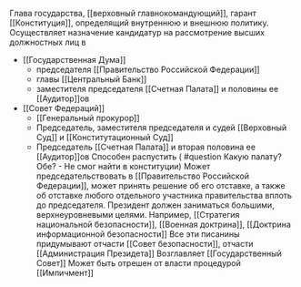 Глава государства, [[верховный главнокомандующий]], гарант [[Конституция]], определящий внутреннюю и внешнюю политику.
Осуществляет назначение кандидатур на рассмотрение высших должностных лиц в
- [[Государственная Дума]] 
	- председателя [[Правительство Российской Федерации]]
	- главы [[Центральный Банк]]
	- заместителя председателя [[Счетная Палата]] и половины ее [[Аудитор]]ов
- [[Совет Федераций]]
	- [[Генеральный прокурор]]
	- Председатель, заместителя председателя и судей [[Верховный Суд]] и [[Конститутационный Суд]] 
	- Председатель [[Счетная Палата]] и вторая половина ее [[Аудитор]]ов
Способен распустить ( #question Какую палату? Обе? - Не смог найти в конституции)
Может председательствовать в [[Правительство Российской Федерации]], может принять решение об его отставке, а также об отставке любого отдельного участника правительства вплоть до председателя.
Президент должен заниматься большими, верхнеуровневыми целями. Например, [[Стратегия национальной безопасности]], [[Военная доктрина]], [[Доктрина информационной безопасности]]
Все эти писанины придумывают отчасти [[Совет безопасности]], отчасти [[Администрация Президета]]
Возглавляет [[Государственный Совет]]
Может быть отрешен от власти процедурой [[Импичмент]]